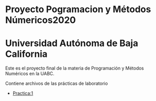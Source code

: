 # Proyecto Pogramacion y Métodos Númericos2020
# Universidad Autónoma de Baja California 
Este es el proyecto final de la materia de Programación y Métodos Numéricos en la UABC. 

Contiene archivos de las prácticas de laboratorio
* [Practica:1](https://github.com/SofiaSilva19/Proyecto_PyMN_2020/tree/main/Pr%C3%A1ctica%201)
